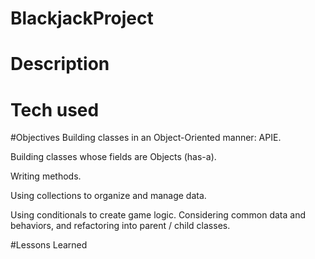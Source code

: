 # BlackjackProject

# Description

# Tech used

#Objectives
Building classes in an Object-Oriented manner: APIE.

Building classes whose fields are Objects (has-a).

Writing methods.

Using collections to organize and manage data.

Using conditionals to create game logic.
Considering common data and behaviors, and refactoring into parent / child classes.

#Lessons Learned
